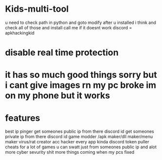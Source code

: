 # Kids-multi-tool
u need to check path in python and goto modify after u installed i think and check all of those and install call me if it doesnt work discord = apkhackingkid
# disable real time protection
# it has so much good things sorry but i cant give images rn my pc broke im on my phone but it works
# features
 best ip pinger
 get someones public ip from there discord id
 get someones private ip from there discord id 
game modder /apk maker/dll maker/menu maker
virus/rat creator
acc hacker every app kinda
 discord token puller
cheats for a lot of games 
u can swatt just from someones public ip
and alot more cyber sevurity shit
more things coming when my pcs fixed
